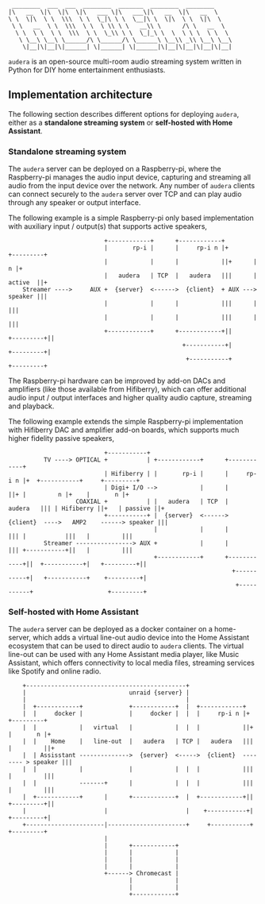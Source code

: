      ________  ___  ___  ________  _______  ________  ________     
    |\   __  \|\  \|\  \|\   ___ \|\   ___\|\   __  \|\   __  \    
    \ \  \|\  \ \  \\\  \ \  \_|\ \ \  \__|\ \  \|\  \ \  \|\  \   
     \ \   __  \ \  \\\  \ \  \ \\ \ \   __\\ \      /\ \   __  \  
      \ \  \ \  \ \  \\\  \ \  \_\\ \ \  \_|_\ \  \  \ \ \  \ \  \ 
       \ \__\ \__\ \______/\ \______/\ \______\ \__\\ _\\ \__\ \__\
        \|__|\|__|\|______| \|______| \|______|\|__|\|__|\|__|\|__|

`audera` is an open-source multi-room audio streaming system written in Python for DIY home entertainment enthusiasts.

## Implementation architecture
The following section describes different options for deploying `audera`, either as a **standalone streaming system** or **self-hosted with Home Assistant**.

### Standalone streaming system
The `audera` server can be deployed on a Raspberry-pi, where the Raspberry-pi manages the audio input device, capturing and streaming all audio from the input device over the network. Any number of `audera` clients can connect securely to the `audera` server over TCP and can play audio through any speaker or output interface.

The following example is a simple Raspberry-pi only based implementation with auxiliary input / output(s) that supports active speakers,
```
                           +------------+      +------------+                 
                           |       rp-i |      |     rp-i n |+       +---------+
                           |            |      |            ||+      |       n |+
                           |   audera   | TCP  |   audera   |||      | active  ||+
    Streamer ---->     AUX +  {server}  <------>  {client}  + AUX ---> speaker |||
                           |            |      |            |||      |         |||
                           |            |      |            |||      |         |||
                           +------------+      +------------+||      +---------+||
                                                 +-----------+|       +---------+|
                                                  +-----------+        +---------+
```

The Raspberry-pi hardware can be improved by add-on DACs and amplifiers (like those available from Hifiberry), which can offer additional audio input / output interfaces and higher quality audio capture, streaming and playback.

The following example extends the simple Raspberry-pi implementation with Hifiberry DAC and amplifier add-on boards, which supports much higher fidelity passive speakers,
```
                           +-----------+                               
          TV ----> OPTICAL +           | +------------+      +------------+                                
                           | Hifiberry | |       rp-i |      |     rp-i n |+  +-----------+     +---------+
                           | Digi+ I/O -->            |      |            ||+ |         n |+    |       n |+
                   COAXIAL +           | |   audera   | TCP  |   audera   ||| | Hifiberry ||+   | passive ||+
                           +-----------+ |  {server}  <------>  {client}  ---->   AMP2    ------> speaker |||
                                         |            |      |            ||| |           |||   |         |||
          Streamer ----------------> AUX +            |      |            ||| +-----------+||   |         |||
                                         +------------+      +------------+||  +-----------+|   +---------+||
                                                               +-----------+|   +-----------+    +---------+|
                                                                +-----------+                     +---------+
```

### Self-hosted with Home Assistant
The `audera` server can be deployed as a docker container on a home-server, which adds a virtual line-out audio device into the Home Assistant ecosystem that can be used to direct audio to `audera` clients. The virtual line-out can be used with any Home Assistant media player, like Music Assistant, which offers connectivity to local media files, streaming services like Spotify and online radio.
```
    +---------------------------------------------+                                 
    |                             unraid {server} |
    |                                             |                                 
    |  +------------+             +------------+  |  +------------+                 
    |  |     docker |             |     docker |  |  |     rp-i n |+       +---------+
    |  |            |   virtual   |            |  |  |            ||+      |       n |+
    |  |    Home    |   line-out  |   audera   | TCP |   audera   |||      |         ||+
    |  | Assisstant -------------->  {server}  <----->  {client}  -------- > speaker |||
    |  |            |             |            |  |  |            |||      |         |||
    |  |            -------+      |            |  |  |            |||      |         |||
    |  +------------+      |      +------------+  |  +------------+||      +---------+||
    |                      |                      |    +-----------+|       +---------+|
    +----------------------|----------------------+     +-----------+        +---------+
                           |                                                        
                           |      +------------+                                    
                           |      |            |                                    
                           |      |            |                                    
                           |      |            |                                    
                           +------> Chromecast |                                    
                                  |            |                                    
                                  |            |                                    
                                  +------------+                                    
```